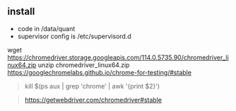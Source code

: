 
## install
* code in /data/quant
* supervisor config is /etc/supervisord.d

>>>
wget https://chromedriver.storage.googleapis.com/114.0.5735.90/chromedriver_linux64.zip
unzip chromedriver_linux64.zip
https://googlechromelabs.github.io/chrome-for-testing/#stable
>>>

> kill $(ps aux | grep 'chrome' | awk '{print $2}')

> https://getwebdriver.com/chromedriver#stable